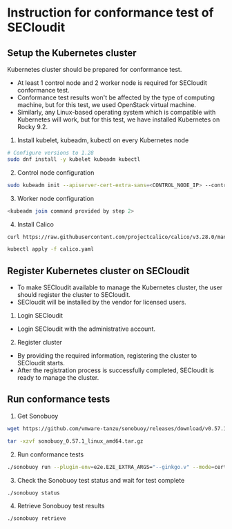 # Instruction for conformance test of SECloudit

## Setup the Kubernetes cluster
Kubernetes cluster should be prepared for conformance test.
- At least 1 control node and 2 worker node is required for SECloudit conformance test.
- Conformance test results won't be affected by the type of computing machine, but for this test, we used OpenStack virtual machine. 
- Similarly, any Linux-based operating system which is compatible with Kubernetes will work, but for this test, we have installed Kubernetes on Rocky 9.2.  

1. Install kubelet, kubeadm, kubectl on every Kubernetes node
```bash
# Configure versions to 1.28
sudo dnf install -y kubelet kubeadm kubectl
```

2. Control node configuration
```bash
sudo kubeadm init --apiserver-cert-extra-sans=<CONTROL_NODE_IP> --control-plane-endpoint=<CONTROL_NODE_IP:PORT>
```

3. Worker node configuration
```bash
<kubeadm join command provided by step 2>
```

4. Install Calico
``` bash
curl https://raw.githubusercontent.com/projectcalico/calico/v3.28.0/manifests/calico.yaml -O

kubectl apply -f calico.yaml
```

## Register Kubernetes cluster on SECloudit
 - To make SECloudit available to manage the Kubernetes cluster, the user should register the cluster to SECloudit.
 - SECloudit will be installed by the vendor for licensed users.
 1. Login SECloudit
 - Login SECloudit with the administrative account.

 2. Register cluster
  - By providing the required information, registering the cluster to SECloudit starts.
  - After the registration process is successfully completed, SECloudit is ready to manage the cluster.

  ## Run conformance tests
1. Get Sonobuoy
```bash
wget https://github.com/vmware-tanzu/sonobuoy/releases/download/v0.57.1/sonobuoy_0.57.1_linux_amd64.tar.gz

tar -xzvf sonobuoy_0.57.1_linux_amd64.tar.gz
```

2. Run conformance tests
```bash
./sonobuoy run --plugin-env=e2e.E2E_EXTRA_ARGS="--ginkgo.v" --mode=certified-conformance
```

3. Check the Sonobuoy test status and wait for test complete
```bash
./sonobuoy status
```

4. Retrieve Sonobuoy test results
```bash
./sonobuoy retrieve
```